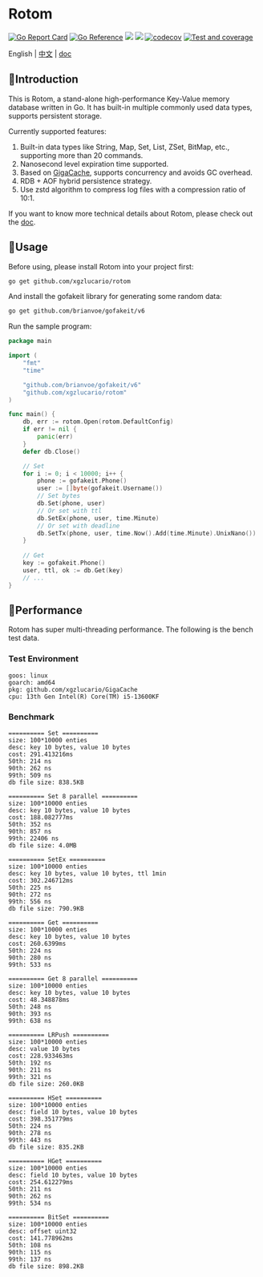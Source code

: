 # Rotom

[![Go Report Card](https://goreportcard.com/badge/github.com/xgzlucario/rotom)](https://goreportcard.com/report/github.com/xgzlucario/rotom) [![Go Reference](https://pkg.go.dev/badge/github.com/xgzlucario/rotom.svg)](https://pkg.go.dev/github.com/xgzlucario/rotom) ![](https://img.shields.io/badge/go-1.21.0-orange.svg) ![](https://img.shields.io/github/languages/code-size/xgzlucario/rotom.svg) [![codecov](https://codecov.io/gh/xgzlucario/rotom/graph/badge.svg?token=2V0HJ4KO3E)](https://codecov.io/gh/xgzlucario/rotom) [![Test and coverage](https://github.com/xgzlucario/rotom/actions/workflows/rotom.yml/badge.svg)](https://github.com/xgzlucario/rotom/actions/workflows/rotom.yml)

English | [中文](README_ZN.md) | [doc](https://www.yuque.com/1ucario/devdoc/ntyyeekkxu8apngd?singleDoc)

## 📃Introduction

This is Rotom, a stand-alone high-performance Key-Value memory database written in Go. It has built-in multiple commonly used data types, supports persistent storage.

Currently supported features:

1. Built-in data types like String, Map, Set, List, ZSet, BitMap, etc., supporting more than 20 commands.
2. Nanosecond level expiration time supported.
3. Based on [GigaCache](https://github.com/xgzlucario/GigaCache), supports concurrency and avoids GC overhead.
4. RDB + AOF hybrid persistence strategy.
5. Use zstd algorithm to compress log files with a compression ratio of 10:1.

If you want to know more technical details about Rotom, please check out the [doc](https://www.yuque.com/1ucario/devdoc/ntyyeekkxu8apngd?singleDoc).

## 🚚Usage

Before using, please install Rotom into your project first:
```bash
go get github.com/xgzlucario/rotom
```
And install the gofakeit library for generating some random data:
```bash
go get github.com/brianvoe/gofakeit/v6
```
Run the sample program:
```go
package main

import (
	"fmt"
	"time"

	"github.com/brianvoe/gofakeit/v6"
	"github.com/xgzlucario/rotom"
)

func main() {
	db, err := rotom.Open(rotom.DefaultConfig)
	if err != nil {
		panic(err)
	}
	defer db.Close()

	// Set
	for i := 0; i < 10000; i++ {
		phone := gofakeit.Phone()
        user := []byte(gofakeit.Username())
		// Set bytes
		db.Set(phone, user)
		// Or set with ttl
		db.SetEx(phone, user, time.Minute)
		// Or set with deadline
		db.SetTx(phone, user, time.Now().Add(time.Minute).UnixNano())
	}
    
	// Get
	key := gofakeit.Phone()
	user, ttl, ok := db.Get(key)
	// ...
}
```
## 🚀Performance

Rotom has super multi-threading performance. The following is the bench test data.

### Test Environment

```
goos: linux
goarch: amd64
pkg: github.com/xgzlucario/GigaCache
cpu: 13th Gen Intel(R) Core(TM) i5-13600KF
```

### Benchmark

```shell
========== Set ==========
size: 100*10000 enties
desc: key 10 bytes, value 10 bytes
cost: 291.413216ms
50th: 214 ns
90th: 262 ns
99th: 509 ns
db file size: 838.5KB

========== Set 8 parallel ==========
size: 100*10000 enties
desc: key 10 bytes, value 10 bytes
cost: 188.082777ms
50th: 352 ns
90th: 857 ns
99th: 22406 ns
db file size: 4.0MB

========== SetEx ==========
size: 100*10000 enties
desc: key 10 bytes, value 10 bytes, ttl 1min
cost: 302.246712ms
50th: 225 ns
90th: 272 ns
99th: 556 ns
db file size: 790.9KB

========== Get ==========
size: 100*10000 enties
desc: key 10 bytes, value 10 bytes
cost: 260.6399ms
50th: 224 ns
90th: 280 ns
99th: 533 ns

========== Get 8 parallel ==========
size: 100*10000 enties
desc: key 10 bytes, value 10 bytes
cost: 48.348878ms
50th: 248 ns
90th: 393 ns
99th: 638 ns

========== LRPush ==========
size: 100*10000 enties
desc: value 10 bytes
cost: 228.933463ms
50th: 192 ns
90th: 211 ns
99th: 321 ns
db file size: 260.0KB

========== HSet ==========
size: 100*10000 enties
desc: field 10 bytes, value 10 bytes
cost: 398.351779ms
50th: 224 ns
90th: 278 ns
99th: 443 ns
db file size: 835.2KB

========== HGet ==========
size: 100*10000 enties
desc: field 10 bytes, value 10 bytes
cost: 254.612279ms
50th: 211 ns
90th: 262 ns
99th: 534 ns

========== BitSet ==========
size: 100*10000 enties
desc: offset uint32
cost: 141.778962ms
50th: 108 ns
90th: 115 ns
99th: 137 ns
db file size: 898.2KB
```

